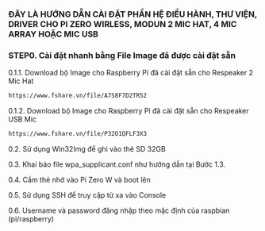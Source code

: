 ### ĐÂY LÀ HƯỚNG DẪN CÀI ĐẶT PHẦN HỆ ĐIỀU HÀNH, THƯ VIỆN, DRIVER CHO PI ZERO WIRLESS, MODUN 2 MIC HAT, 4 MIC ARRAY HOẶC MIC USB

### STEP0. Cài đặt nhanh bằng File Image đã được cài đặt sẵn

0.1.1. Download bộ Image cho Raspberry Pi đã cài đặt sẵn cho Respeaker 2 Mic Hat
```sh
https://www.fshare.vn/file/A7S8F7D2TR52

```
0.1.2. Download bộ Image cho Raspberry Pi đã cài đặt sẵn cho Respeaker USB Mic
```sh
https://www.fshare.vn/file/P32O1QFLF3X3

```
0.2. Sử dụng Win32Img để ghi vào thẻ SD 32GB

0.3. Khai báo file wpa_supplicant.conf như hướng dẫn tại Bước 1.3.

0.4. Cắm thẻ nhớ vào Pi Zero W và boot lên

0.5. Sử dụng SSH để truy cập từ xa vào Console

0.6. Username và password đăng nhập theo mặc định của raspbian (pi/raspberry)


